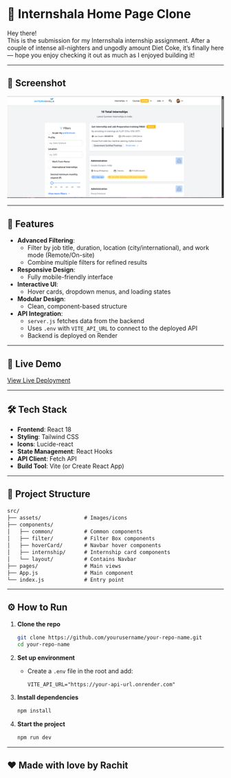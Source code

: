 # 🚀 Internshala Home Page Clone 

Hey there!  
This is the submission for my Internshala internship assignment. After a couple of intense all-nighters and ungodly amount Diet Coke, it’s finally here — hope you enjoy checking it out as much as I enjoyed building it!

---

## 📸 Screenshot

![App Preview](./public/internshalaClone.png)

---

## 📌 Features

- **Advanced Filtering**:  
  - Filter by job title, duration, location (city/international), and work mode (Remote/On-site)  
  - Combine multiple filters for refined results  
- **Responsive Design**:  
  - Fully mobile-friendly interface  
- **Interactive UI**:  
  - Hover cards, dropdown menus, and loading states  
- **Modular Design**:  
  - Clean, component-based structure  
- **API Integration**:  
  - `server.js` fetches data from the backend  
  - Uses `.env` with `VITE_API_URL` to connect to the deployed API  
  - Backend is deployed on Render

---

## 🚀 Live Demo

[View Live Deployment](https://internshala-home-page-clone.vercel.app/) 

---

## 🛠️ Tech Stack

- **Frontend**: React 18  
- **Styling**: Tailwind CSS  
- **Icons**: Lucide-react  
- **State Management**: React Hooks  
- **API Client**: Fetch API  
- **Build Tool**: Vite (or Create React App)

---

## 📁 Project Structure

```
src/
├── assets/              # Images/icons
├── components/
│   ├── common/          # Common components
│   ├── filter/          # Filter Box components
│   ├── hoverCard/       # Navbar hover components
│   ├── internship/      # Internship card components
│   └── layout/          # Contains Navbar
├── pages/               # Main views
├── App.js               # Main component
└── index.js             # Entry point
```

---

## ⚙️ How to Run

1. **Clone the repo**
   ```bash
   git clone https://github.com/yourusername/your-repo-name.git
   cd your-repo-name
   ```

2. **Set up environment**
   - Create a `.env` file in the root and add:
     ```
     VITE_API_URL="https://your-api-url.onrender.com"
     ```

3. **Install dependencies**
   ```bash
   npm install
   ```

4. **Start the project**
   ```bash
   npm run dev
   ```

---

## ❤️ Made with love by Rachit